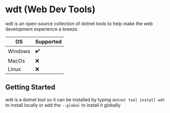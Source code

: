 # wdt (Web Dev Tools)

wdt is an open-source collection of dotnet tools to help make the web development experience a breeze.

| OS      | Supported          |
| ------- | ------------------ |
| Windows | :heavy_check_mark: |
| MacOs   | :x:                |
| Linux   | :x:                |

## Getting Started

wdt is a dotnet tool so it can be installed by typing `dotnet tool install wdt` to install locally or add the `--global` to install it globally
